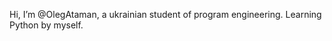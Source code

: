Hi, I’m @OlegAtaman, a ukrainian student of program engineering.
Learning Python by myself.

<!---
OlegAtaman/OlegAtaman is a ✨ special ✨ repository because its `README.md` (this file) appears on your GitHub profile.
You can click the Preview link to take a look at your changes.
--->

